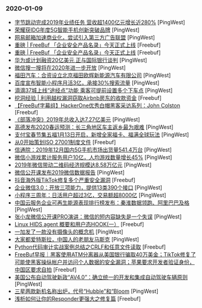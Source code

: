 ### 2020-01-09

* [字节跳动完成2019年业绩任务 营收超1400亿元增长近280%](https://www.pingwest.com/w/202672) [PingWest]
* [荣耀获IDG年度5G智能手机创新突破品牌](https://www.pingwest.com/w/202671) [PingWest]
* [网易邮箱加速商业化，尝试引入第三方广告联盟](https://www.pingwest.com/w/202664) [PingWest]
* [重磅 | FreeBuf 「企业安全产品名录」今天正式上线](https://www.freebuf.com/news/topnews/224592.html) [Freebuf]
* [重磅 | FreeBuf 「企业安全产品名录」今天正式上线](https://www.freebuf.com/articles/224592.html) [Freebuf]
* [华为或计划融资20亿美元 正与国际银行谈判](https://www.pingwest.com/w/202662) [PingWest]
* [微信搜一搜将在2020年进一步开放](https://www.pingwest.com/w/202659) [PingWest]
* [福田汽车：合资设立北京福田欧辉新能源汽车有限公司](https://www.pingwest.com/w/202658) [PingWest]
* [百度宣布智能小程序月活3亿，承接30%搜索流量](https://www.pingwest.com/w/202655) [PingWest]
* [滴滴37城上线“途经点”功能 乘客可提前设置多个下车点](https://www.pingwest.com/w/202649) [PingWest]
* [挖洞经验 | 利用越权漏洞窃取Airbnb房东的收款资金](https://www.freebuf.com/vuls/224431.html) [Freebuf]
* [【FreeBuf字幕组】HackerOne优秀白帽黑客采访系列：John Colston](https://www.freebuf.com/video/224913.html) [Freebuf]
* [《部落冲突》2019年总收入达7.27亿美元](https://www.pingwest.com/w/202643) [PingWest]
* [高德发布2020春运预测：长三角地区车主返乡最为艰难](https://www.pingwest.com/w/202637) [PingWest]
* [支付宝春节集五福1月13日开启，新增全家福卡、福满全球玩法](https://www.pingwest.com/w/202633) [PingWest]
* [从0开始策划ISO 27001制度文件](https://www.freebuf.com/articles/es/223645.html) [Freebuf]
* [信通院：2019年12月国内5G手机市场出货量541.4万台](https://www.pingwest.com/w/202628) [PingWest]
* [微信小游戏累计服务用户10亿，人均游戏数量增长45%](https://www.pingwest.com/w/202627) [PingWest]
* [2019年微信带动二维码经济规模达8.58万亿元](https://www.pingwest.com/w/202625) [PingWest]
* [微信公开课发布2019微信数据报告](https://www.pingwest.com/w/202620) [PingWest]
* [抖音海外版TikTok修复多个严重安全漏洞](https://www.freebuf.com/vuls/224963.html) [Freebuf]
* [企业微信3.0：开放三项能力，提供13类390个接口](https://www.pingwest.com/w/202615) [PingWest]
* [小程序三周年：日活用户超过3亿，交易额超8000亿](https://www.pingwest.com/w/202608) [PingWest]
* [中国云服务企业可再生能源表现排行榜发布：秦淮数据领跑、阿里巴巴及格](https://www.pingwest.com/w/202601) [PingWest]
* [张小龙微信公开课PRO演讲：微信的短内容缺失是一个失误](https://www.pingwest.com/w/202598) [PingWest]
* [Linux HIDS agent 概要和用户态HOOK(一）](https://www.freebuf.com/geek/223409.html) [Freebuf]
* [一加发了一款没有摄像头的概念机](https://www.pingwest.com/a/202461) [PingWest]
* [大家都爱特斯拉，中国人的老朋友马斯克](https://www.pingwest.com/a/202501) [PingWest]
* [Python代码审计实战案例总结之CRLF和任意文件读取](https://www.freebuf.com/vuls/222679.html) [Freebuf]
* [FreeBuf早报｜黑客使用ATM分离器从美国银行骗取40万美金；TikTok修复了可能使黑客操纵帐户并访问个人数据的安全漏洞；苹果要求开发者验证身份，中国区要求自拍](https://www.freebuf.com/news/224924.html) [Freebuf]
* [美国公布自动驾驶新政“AV4.0”：确立统一的开发和集成自动驾驶车辆原则](https://www.pingwest.com/w/202590) [PingWest]
* [三星两款新机名称出炉，代号“Hubble”和“Bloom](https://www.pingwest.com/w/202589) [PingWest]
* [浅析如何让你的Responder更强大之修复篇](https://www.freebuf.com/sectool/219788.html) [Freebuf]
